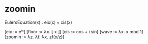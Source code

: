 # zoomin

EulersEquation(x) : eix(x) = cis(x)

[eix := eⁱˣ]
[floor := λx. ⌊ x ⌋]
[cis := cos + i sin]
[wave := λx. x mod 1]
[zoomin := λz. λf. λx. zf(x/z)]